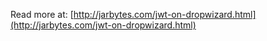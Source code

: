 Read more at: [http://jarbytes.com/jwt-on-dropwizard.html](http://jarbytes.com/jwt-on-dropwizard.html)